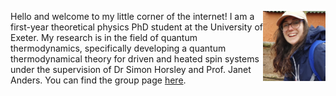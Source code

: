 Hello and welcome to my little corner of the internet!
<img align="right" src="profile.jpg" alt="Profile Picture" width="100"/>
I am a first-year theoretical physics PhD student at the University of Exeter. My research is in the field of quantum thermodynamics, specifically developing a quantum thermodynamical theory for driven and heated spin systems under the supervision of Dr Simon Horsley and Prof. Janet Anders. You can find the group page [here](http://www.quantum-exeter.co.uk/). 




